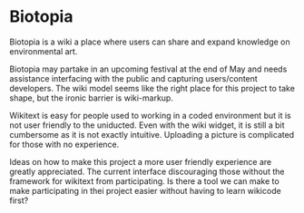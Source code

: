 # Biotopia
Biotopia is a wiki a place where users can share and expand knowledge on environmental art.

Biotopia may partake in an upcoming festival at the end of May and needs assistance interfacing with the public and capturing users/content developers. The wiki model seems like the right place for this project to take shape, but the ironic barrier is wiki-markup. 

Wikitext is easy for people used to working in a coded environment but it is not user friendly to the uniducted. Even with the wiki widget, it is still a bit cumbersome as it is not exactly intuitive. Uploading a picture is complicated for those with no experience.  

Ideas on how to make this project a more user friendly experience are greatly appreciated. The current interface discouraging those without the framework for wikitext from participating. Is there a tool we can make to make participating in thei project easier without having to learn wikicode first?

